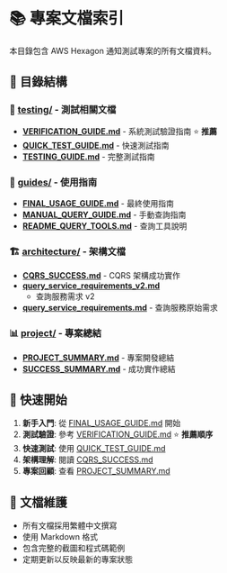 # 📚 專案文檔索引

本目錄包含 AWS Hexagon 通知測試專案的所有文檔資料。

## 📁 目錄結構

### 🧪 [testing/](./testing/) - 測試相關文檔

- **[VERIFICATION_GUIDE.md](./testing/VERIFICATION_GUIDE.md)** - 系統測試驗證指南 ⭐ **推薦**
- **[QUICK_TEST_GUIDE.md](./testing/QUICK_TEST_GUIDE.md)** - 快速測試指南
- **[TESTING_GUIDE.md](./testing/TESTING_GUIDE.md)** - 完整測試指南

### 📖 [guides/](./guides/) - 使用指南

- **[FINAL_USAGE_GUIDE.md](./guides/FINAL_USAGE_GUIDE.md)** - 最終使用指南
- **[MANUAL_QUERY_GUIDE.md](./guides/MANUAL_QUERY_GUIDE.md)** - 手動查詢指南
- **[README_QUERY_TOOLS.md](./guides/README_QUERY_TOOLS.md)** - 查詢工具說明

### 🏗️ [architecture/](./architecture/) - 架構文檔

- **[CQRS_SUCCESS.md](./architecture/CQRS_SUCCESS.md)** - CQRS 架構成功實作
- **[query_service_requirements_v2.md](./architecture/query_service_requirements_v2.md)**
  - 查詢服務需求 v2
- **[query_service_requirements.md](./architecture/query_service_requirements.md)** - 查詢服務原始需求

### 📊 [project/](./project/) - 專案總結

- **[PROJECT_SUMMARY.md](./project/PROJECT_SUMMARY.md)** - 專案開發總結
- **[SUCCESS_SUMMARY.md](./project/SUCCESS_SUMMARY.md)** - 成功實作總結

## 🚀 快速開始

1. **新手入門**: 從 [FINAL_USAGE_GUIDE.md](./guides/FINAL_USAGE_GUIDE.md) 開始
2. **測試驗證**: 參考 [VERIFICATION_GUIDE.md](./testing/VERIFICATION_GUIDE.md) ⭐ **推薦順序**
3. **快速測試**: 使用 [QUICK_TEST_GUIDE.md](./testing/QUICK_TEST_GUIDE.md)
4. **架構理解**: 閱讀 [CQRS_SUCCESS.md](./architecture/CQRS_SUCCESS.md)
5. **專案回顧**: 查看 [PROJECT_SUMMARY.md](./project/PROJECT_SUMMARY.md)

## 📝 文檔維護

- 所有文檔採用繁體中文撰寫
- 使用 Markdown 格式
- 包含完整的截圖和程式碼範例
- 定期更新以反映最新的專案狀態

